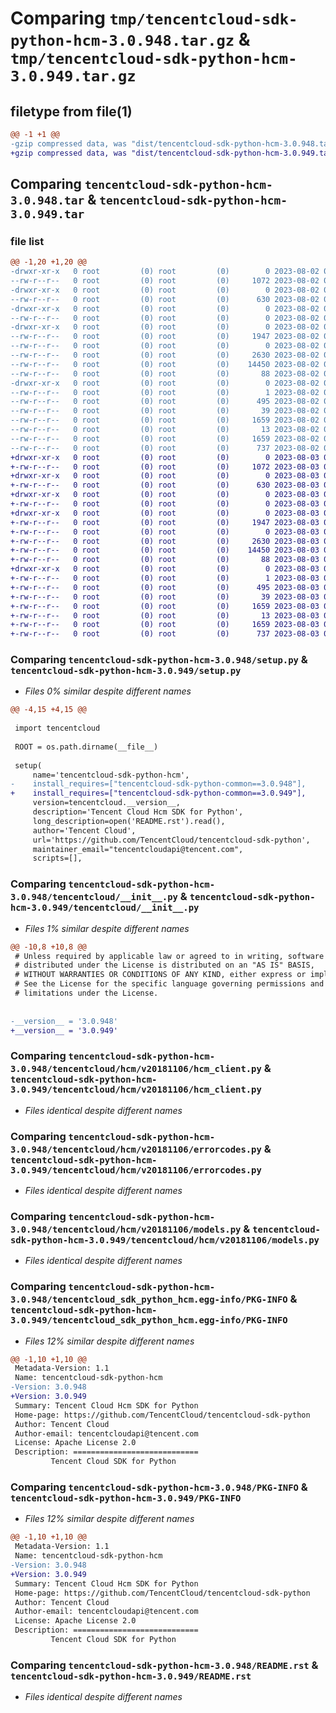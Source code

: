 # Comparing `tmp/tencentcloud-sdk-python-hcm-3.0.948.tar.gz` & `tmp/tencentcloud-sdk-python-hcm-3.0.949.tar.gz`

## filetype from file(1)

```diff
@@ -1 +1 @@
-gzip compressed data, was "dist/tencentcloud-sdk-python-hcm-3.0.948.tar", last modified: Wed Aug  2 00:31:05 2023, max compression
+gzip compressed data, was "dist/tencentcloud-sdk-python-hcm-3.0.949.tar", last modified: Thu Aug  3 00:27:19 2023, max compression
```

## Comparing `tencentcloud-sdk-python-hcm-3.0.948.tar` & `tencentcloud-sdk-python-hcm-3.0.949.tar`

### file list

```diff
@@ -1,20 +1,20 @@
-drwxr-xr-x   0 root         (0) root         (0)        0 2023-08-02 00:31:05.000000 tencentcloud-sdk-python-hcm-3.0.948/
--rw-r--r--   0 root         (0) root         (0)     1072 2023-08-02 00:31:05.000000 tencentcloud-sdk-python-hcm-3.0.948/setup.py
-drwxr-xr-x   0 root         (0) root         (0)        0 2023-08-02 00:31:05.000000 tencentcloud-sdk-python-hcm-3.0.948/tencentcloud/
--rw-r--r--   0 root         (0) root         (0)      630 2023-08-02 00:31:05.000000 tencentcloud-sdk-python-hcm-3.0.948/tencentcloud/__init__.py
-drwxr-xr-x   0 root         (0) root         (0)        0 2023-08-02 00:31:05.000000 tencentcloud-sdk-python-hcm-3.0.948/tencentcloud/hcm/
--rw-r--r--   0 root         (0) root         (0)        0 2023-08-02 00:31:05.000000 tencentcloud-sdk-python-hcm-3.0.948/tencentcloud/hcm/__init__.py
-drwxr-xr-x   0 root         (0) root         (0)        0 2023-08-02 00:31:05.000000 tencentcloud-sdk-python-hcm-3.0.948/tencentcloud/hcm/v20181106/
--rw-r--r--   0 root         (0) root         (0)     1947 2023-08-02 00:31:05.000000 tencentcloud-sdk-python-hcm-3.0.948/tencentcloud/hcm/v20181106/hcm_client.py
--rw-r--r--   0 root         (0) root         (0)        0 2023-08-02 00:31:05.000000 tencentcloud-sdk-python-hcm-3.0.948/tencentcloud/hcm/v20181106/__init__.py
--rw-r--r--   0 root         (0) root         (0)     2630 2023-08-02 00:31:05.000000 tencentcloud-sdk-python-hcm-3.0.948/tencentcloud/hcm/v20181106/errorcodes.py
--rw-r--r--   0 root         (0) root         (0)    14450 2023-08-02 00:31:05.000000 tencentcloud-sdk-python-hcm-3.0.948/tencentcloud/hcm/v20181106/models.py
--rw-r--r--   0 root         (0) root         (0)       88 2023-08-02 00:31:05.000000 tencentcloud-sdk-python-hcm-3.0.948/setup.cfg
-drwxr-xr-x   0 root         (0) root         (0)        0 2023-08-02 00:31:05.000000 tencentcloud-sdk-python-hcm-3.0.948/tencentcloud_sdk_python_hcm.egg-info/
--rw-r--r--   0 root         (0) root         (0)        1 2023-08-02 00:31:05.000000 tencentcloud-sdk-python-hcm-3.0.948/tencentcloud_sdk_python_hcm.egg-info/dependency_links.txt
--rw-r--r--   0 root         (0) root         (0)      495 2023-08-02 00:31:05.000000 tencentcloud-sdk-python-hcm-3.0.948/tencentcloud_sdk_python_hcm.egg-info/SOURCES.txt
--rw-r--r--   0 root         (0) root         (0)       39 2023-08-02 00:31:05.000000 tencentcloud-sdk-python-hcm-3.0.948/tencentcloud_sdk_python_hcm.egg-info/requires.txt
--rw-r--r--   0 root         (0) root         (0)     1659 2023-08-02 00:31:05.000000 tencentcloud-sdk-python-hcm-3.0.948/tencentcloud_sdk_python_hcm.egg-info/PKG-INFO
--rw-r--r--   0 root         (0) root         (0)       13 2023-08-02 00:31:05.000000 tencentcloud-sdk-python-hcm-3.0.948/tencentcloud_sdk_python_hcm.egg-info/top_level.txt
--rw-r--r--   0 root         (0) root         (0)     1659 2023-08-02 00:31:05.000000 tencentcloud-sdk-python-hcm-3.0.948/PKG-INFO
--rw-r--r--   0 root         (0) root         (0)      737 2023-08-02 00:31:05.000000 tencentcloud-sdk-python-hcm-3.0.948/README.rst
+drwxr-xr-x   0 root         (0) root         (0)        0 2023-08-03 00:27:19.000000 tencentcloud-sdk-python-hcm-3.0.949/
+-rw-r--r--   0 root         (0) root         (0)     1072 2023-08-03 00:27:18.000000 tencentcloud-sdk-python-hcm-3.0.949/setup.py
+drwxr-xr-x   0 root         (0) root         (0)        0 2023-08-03 00:27:19.000000 tencentcloud-sdk-python-hcm-3.0.949/tencentcloud/
+-rw-r--r--   0 root         (0) root         (0)      630 2023-08-03 00:27:18.000000 tencentcloud-sdk-python-hcm-3.0.949/tencentcloud/__init__.py
+drwxr-xr-x   0 root         (0) root         (0)        0 2023-08-03 00:27:19.000000 tencentcloud-sdk-python-hcm-3.0.949/tencentcloud/hcm/
+-rw-r--r--   0 root         (0) root         (0)        0 2023-08-03 00:27:18.000000 tencentcloud-sdk-python-hcm-3.0.949/tencentcloud/hcm/__init__.py
+drwxr-xr-x   0 root         (0) root         (0)        0 2023-08-03 00:27:19.000000 tencentcloud-sdk-python-hcm-3.0.949/tencentcloud/hcm/v20181106/
+-rw-r--r--   0 root         (0) root         (0)     1947 2023-08-03 00:27:18.000000 tencentcloud-sdk-python-hcm-3.0.949/tencentcloud/hcm/v20181106/hcm_client.py
+-rw-r--r--   0 root         (0) root         (0)        0 2023-08-03 00:27:18.000000 tencentcloud-sdk-python-hcm-3.0.949/tencentcloud/hcm/v20181106/__init__.py
+-rw-r--r--   0 root         (0) root         (0)     2630 2023-08-03 00:27:18.000000 tencentcloud-sdk-python-hcm-3.0.949/tencentcloud/hcm/v20181106/errorcodes.py
+-rw-r--r--   0 root         (0) root         (0)    14450 2023-08-03 00:27:18.000000 tencentcloud-sdk-python-hcm-3.0.949/tencentcloud/hcm/v20181106/models.py
+-rw-r--r--   0 root         (0) root         (0)       88 2023-08-03 00:27:19.000000 tencentcloud-sdk-python-hcm-3.0.949/setup.cfg
+drwxr-xr-x   0 root         (0) root         (0)        0 2023-08-03 00:27:19.000000 tencentcloud-sdk-python-hcm-3.0.949/tencentcloud_sdk_python_hcm.egg-info/
+-rw-r--r--   0 root         (0) root         (0)        1 2023-08-03 00:27:19.000000 tencentcloud-sdk-python-hcm-3.0.949/tencentcloud_sdk_python_hcm.egg-info/dependency_links.txt
+-rw-r--r--   0 root         (0) root         (0)      495 2023-08-03 00:27:19.000000 tencentcloud-sdk-python-hcm-3.0.949/tencentcloud_sdk_python_hcm.egg-info/SOURCES.txt
+-rw-r--r--   0 root         (0) root         (0)       39 2023-08-03 00:27:19.000000 tencentcloud-sdk-python-hcm-3.0.949/tencentcloud_sdk_python_hcm.egg-info/requires.txt
+-rw-r--r--   0 root         (0) root         (0)     1659 2023-08-03 00:27:19.000000 tencentcloud-sdk-python-hcm-3.0.949/tencentcloud_sdk_python_hcm.egg-info/PKG-INFO
+-rw-r--r--   0 root         (0) root         (0)       13 2023-08-03 00:27:19.000000 tencentcloud-sdk-python-hcm-3.0.949/tencentcloud_sdk_python_hcm.egg-info/top_level.txt
+-rw-r--r--   0 root         (0) root         (0)     1659 2023-08-03 00:27:19.000000 tencentcloud-sdk-python-hcm-3.0.949/PKG-INFO
+-rw-r--r--   0 root         (0) root         (0)      737 2023-08-03 00:27:18.000000 tencentcloud-sdk-python-hcm-3.0.949/README.rst
```

### Comparing `tencentcloud-sdk-python-hcm-3.0.948/setup.py` & `tencentcloud-sdk-python-hcm-3.0.949/setup.py`

 * *Files 0% similar despite different names*

```diff
@@ -4,15 +4,15 @@
 
 import tencentcloud
 
 ROOT = os.path.dirname(__file__)
 
 setup(
     name='tencentcloud-sdk-python-hcm',
-    install_requires=["tencentcloud-sdk-python-common==3.0.948"],
+    install_requires=["tencentcloud-sdk-python-common==3.0.949"],
     version=tencentcloud.__version__,
     description='Tencent Cloud Hcm SDK for Python',
     long_description=open('README.rst').read(),
     author='Tencent Cloud',
     url='https://github.com/TencentCloud/tencentcloud-sdk-python',
     maintainer_email="tencentcloudapi@tencent.com",
     scripts=[],
```

### Comparing `tencentcloud-sdk-python-hcm-3.0.948/tencentcloud/__init__.py` & `tencentcloud-sdk-python-hcm-3.0.949/tencentcloud/__init__.py`

 * *Files 1% similar despite different names*

```diff
@@ -10,8 +10,8 @@
 # Unless required by applicable law or agreed to in writing, software
 # distributed under the License is distributed on an "AS IS" BASIS,
 # WITHOUT WARRANTIES OR CONDITIONS OF ANY KIND, either express or implied.
 # See the License for the specific language governing permissions and
 # limitations under the License.
 
 
-__version__ = '3.0.948'
+__version__ = '3.0.949'
```

### Comparing `tencentcloud-sdk-python-hcm-3.0.948/tencentcloud/hcm/v20181106/hcm_client.py` & `tencentcloud-sdk-python-hcm-3.0.949/tencentcloud/hcm/v20181106/hcm_client.py`

 * *Files identical despite different names*

### Comparing `tencentcloud-sdk-python-hcm-3.0.948/tencentcloud/hcm/v20181106/errorcodes.py` & `tencentcloud-sdk-python-hcm-3.0.949/tencentcloud/hcm/v20181106/errorcodes.py`

 * *Files identical despite different names*

### Comparing `tencentcloud-sdk-python-hcm-3.0.948/tencentcloud/hcm/v20181106/models.py` & `tencentcloud-sdk-python-hcm-3.0.949/tencentcloud/hcm/v20181106/models.py`

 * *Files identical despite different names*

### Comparing `tencentcloud-sdk-python-hcm-3.0.948/tencentcloud_sdk_python_hcm.egg-info/PKG-INFO` & `tencentcloud-sdk-python-hcm-3.0.949/tencentcloud_sdk_python_hcm.egg-info/PKG-INFO`

 * *Files 12% similar despite different names*

```diff
@@ -1,10 +1,10 @@
 Metadata-Version: 1.1
 Name: tencentcloud-sdk-python-hcm
-Version: 3.0.948
+Version: 3.0.949
 Summary: Tencent Cloud Hcm SDK for Python
 Home-page: https://github.com/TencentCloud/tencentcloud-sdk-python
 Author: Tencent Cloud
 Author-email: tencentcloudapi@tencent.com
 License: Apache License 2.0
 Description: ============================
         Tencent Cloud SDK for Python
```

### Comparing `tencentcloud-sdk-python-hcm-3.0.948/PKG-INFO` & `tencentcloud-sdk-python-hcm-3.0.949/PKG-INFO`

 * *Files 12% similar despite different names*

```diff
@@ -1,10 +1,10 @@
 Metadata-Version: 1.1
 Name: tencentcloud-sdk-python-hcm
-Version: 3.0.948
+Version: 3.0.949
 Summary: Tencent Cloud Hcm SDK for Python
 Home-page: https://github.com/TencentCloud/tencentcloud-sdk-python
 Author: Tencent Cloud
 Author-email: tencentcloudapi@tencent.com
 License: Apache License 2.0
 Description: ============================
         Tencent Cloud SDK for Python
```

### Comparing `tencentcloud-sdk-python-hcm-3.0.948/README.rst` & `tencentcloud-sdk-python-hcm-3.0.949/README.rst`

 * *Files identical despite different names*


